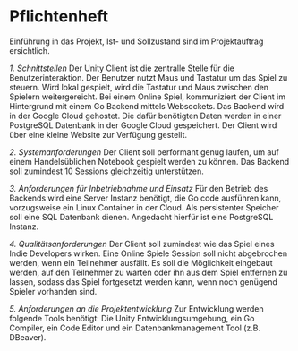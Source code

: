 # Pflichtenheft

Einführung in das Projekt, Ist- und Sollzustand sind im Projektauftrag ersichtlich.

*1. Schnittstellen*
Der Unity Client ist die zentralle Stelle für die Benutzerinteraktion. 
Der Benutzer nutzt Maus und Tastatur um das Spiel zu steuern.
Wird lokal gespielt, wird die Tastatur und Maus zwischen den Spielern weitergereicht.
Bei einem Online Spiel, kommuniziert der Client im Hintergrund mit einem Go Backend mittels Websockets. 
Das Backend wird in der Google Cloud gehostet.
Die dafür benötigten Daten werden in einer PostgreSQL Datenbank in der Google Cloud gespeichert.
Der Client wird über eine kleine Website zur Verfügung gestellt.

*2. Systemanforderungen*
Der Client soll performant genug laufen, um auf einem Handelsüblichen Notebook gespielt werden zu können. Das Backend soll zumindest 10 Sessions gleichzeitig unterstützen.

*3. Anforderungen für Inbetriebnahme und Einsatz*
Für den Betrieb des Backends wird eine Server Instanz benötigt, die Go code ausführen kann, vorzugsweise ein Linux Container in der Cloud. Als persistenter Speicher soll eine SQL Datenbank dienen. Angedacht hierfür ist eine PostgreSQL Instanz.

*4. Qualitätsanforderungen*
Der Client soll zumindest wie das Spiel eines Indie Developers wirken. Eine Online Spiele Session soll nicht abgebrochen werden, wenn ein Teilnehmer ausfällt. Es soll die Möglichkeit eingebaut werden, auf den Teilnehmer zu warten oder ihn aus dem Spiel entfernen zu lassen, sodass das Spiel fortgesetzt werden kann, wenn noch genügend Spieler vorhanden sind.

*5. Anforderungen an die Projektentwicklung*
Zur Entwicklung werden folgende Tools benötigt: Die Unity Entwicklungsumgebung, ein Go Compiler, ein Code Editor und ein Datenbankmanagement Tool (z.B. DBeaver).
